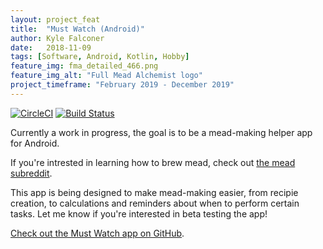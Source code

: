 ```yaml
---
layout: project_feat
title:  "Must Watch (Android)"
author: Kyle Falconer
date:   2018-11-09
tags: [Software, Android, Kotlin, Hobby]
feature_img: fma_detailed_466.png
feature_img_alt: "Full Mead Alchemist logo"
project_timeframe: "February 2019 - December 2019"
---
```




[![CircleCI](https://circleci.com/gh/Kyle-Falconer/Must-Watch-Android/tree/master.svg?style=svg)](https://circleci.com/gh/Kyle-Falconer/Must-Watch-Android/tree/master)
[![Build Status](https://app.bitrise.io/app/e4ed5d2e79273bed/status.svg?token=3ePaSPJ6p4PcBNwHBXsMwA&branch=master)](https://app.bitrise.io/app/e4ed5d2e79273bed)

Currently a work in progress, the goal is to be a mead-making helper app for Android.

If you're intrested in learning how to brew mead, check out [the mead subreddit](https://www.reddit.com/r/mead).

This app is being designed to make mead-making easier, from recipie creation, to calculations and reminders about when to perform certain tasks. Let me know if you're interested in beta testing the app!

[Check out the Must Watch app on GitHub](https://github.com/Kyle-Falconer/Must-Watch-Android).